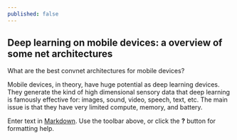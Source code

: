 ```yaml
---
published: false
---
```

## Deep learning on mobile devices: a overview of some net architectures

What are the best convnet architectures for mobile devices?

Mobile devices, in theory, have huge potential as deep learning devices. They generate the kind of high dimensional sensory data that deep learning is famously effective for: images, sound, video, speech, text, etc. The main issue is that they have very limited compute, memory, and battery.

Enter text in [Markdown](http://daringfireball.net/projects/markdown/). Use the toolbar above, or click the **?** button for formatting help.
